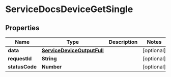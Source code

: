 

# ServiceDocsDeviceGetSingle


## Properties

| Name | Type | Description | Notes |
|------------ | ------------- | ------------- | -------------|
|**data** | [**ServiceDeviceOutputFull**](ServiceDeviceOutputFull.md) |  |  [optional] |
|**requestId** | **String** |  |  [optional] |
|**statusCode** | **Number** |  |  [optional] |



